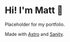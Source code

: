 # Hi! I'm Matt 📸

Placeholder for my portfolio.

Made with [Astro](https://astro.build) and [Sanity](https://sanity.io).

